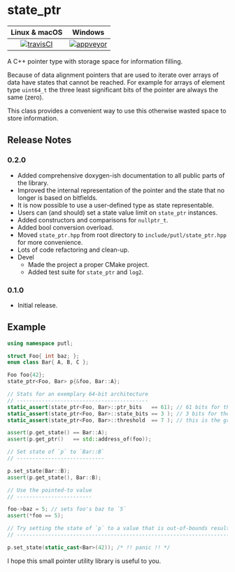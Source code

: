 # state_ptr

|    Linux & macOS    |       Windows       |
|:-------------------:|:-------------------:|
| [![travisCI][1]][2] | [![appveyor][3]][4] |

A C++ pointer type with storage space for information filling.

Because of data alignment pointers that are used to iterate over arrays of data have states that cannot be reached.
For example for arrays of element type `uint64_t` the three least significant bits of the pointer are always the same (zero).

This class provides a convenient way to use this otherwise wasted space to store information.

## Release Notes

### 0.2.0

- Added comprehensive doxygen-ish documentation to all public parts of the library.
- Improved the internal representation of the pointer and the state that no longer is based on bitfields.
- It is now possible to use a user-defined type as state representable.
- Users can (and should) set a state value limit on `state_ptr` instances.
- Added constructors and comparisons for `nullptr_t`.
- Added bool conversion overload.
- Moved `state_ptr.hpp` from root directory to `include/putl/state_ptr.hpp` for more convenience.
- Lots of code refactoring and clean-up.
- Devel
	- Made the project a proper CMake project.
	- Added test suite for `state_ptr` and `log2`.

### 0.1.0

- Initial release.

## Example

```c++
using namespace putl;

struct Foo{ int baz; };
enum class Bar{ A, B, C };

Foo foo{42};
state_ptr<Foo, Bar> p{&foo, Bar::A};

// Stats for an exemplary 64-bit architecture
// ------------------------------------------
static_assert(state_ptr<Foo, Bar>::ptr_bits   == 61); // 61 bits for the pointer
static_assert(state_ptr<Foo, Bar>::state_bits == 3 ); // 3 bits for the state
static_assert(state_ptr<Foo, Bar>::threshold  == 7 ); // this is the greatest number that can be stored in the pointer's state

assert(p.get_state() == Bar::A);
assert(p.get_ptr()   == std::address_of(foo));

// Set state of `p` to `Bar::B`
// ----------------------------

p.set_state(Bar::B);
assert(p.get_state(), Bar::B);

// Use the pointed-to value
// ------------------------

foo->baz = 5; // sets foo's baz to `5`
assert(*foo == 5);

// Try setting the state of `p` to a value that is out-of-bounds results in a panic
// --------------------------------------------------------------------------------

p.set_state(static_cast<Bar>(42)); /* !! panic !! */
```

I hope this small pointer utility library is useful to you.



[1]: https://travis-ci.org/Robbepop/state_ptr.svg?branch=master
[2]: https://travis-ci.org/Robbepop/state_ptr
[3]: https://ci.appveyor.com/api/projects/status/1vku12gp7ytjn5yo?svg=true
[4]: https://ci.appveyor.com/project/Robbepop/state-ptr/branch/master
